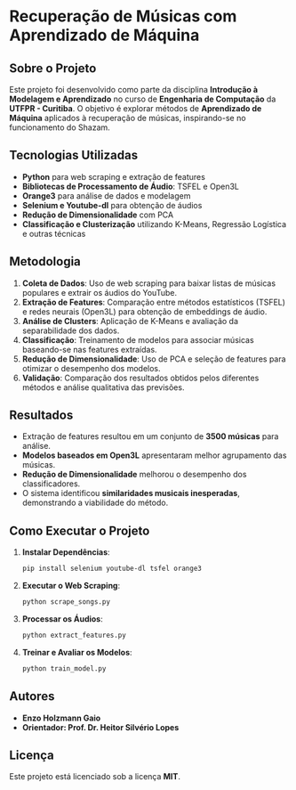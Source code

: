 # Recuperação de Músicas com Aprendizado de Máquina

## Sobre o Projeto
Este projeto foi desenvolvido como parte da disciplina **Introdução à Modelagem e Aprendizado** no curso de **Engenharia de Computação** da **UTFPR - Curitiba**. O objetivo é explorar métodos de **Aprendizado de Máquina** aplicados à recuperação de músicas, inspirando-se no funcionamento do Shazam.

## Tecnologias Utilizadas
- **Python** para web scraping e extração de features
- **Bibliotecas de Processamento de Áudio**: TSFEL e Open3L
- **Orange3** para análise de dados e modelagem
- **Selenium e Youtube-dl** para obtenção de áudios
- **Redução de Dimensionalidade** com PCA
- **Classificação e Clusterização** utilizando K-Means, Regressão Logística e outras técnicas

## Metodologia
1. **Coleta de Dados**: Uso de web scraping para baixar listas de músicas populares e extrair os áudios do YouTube.
2. **Extração de Features**: Comparação entre métodos estatísticos (TSFEL) e redes neurais (Open3L) para obtenção de embeddings de áudio.
3. **Análise de Clusters**: Aplicação de K-Means e avaliação da separabilidade dos dados.
4. **Classificação**: Treinamento de modelos para associar músicas baseando-se nas features extraídas.
5. **Redução de Dimensionalidade**: Uso de PCA e seleção de features para otimizar o desempenho dos modelos.
6. **Validação**: Comparação dos resultados obtidos pelos diferentes métodos e análise qualitativa das previsões.

## Resultados
- Extração de features resultou em um conjunto de **3500 músicas** para análise.
- **Modelos baseados em Open3L** apresentaram melhor agrupamento das músicas.
- **Redução de Dimensionalidade** melhorou o desempenho dos classificadores.
- O sistema identificou **similaridades musicais inesperadas**, demonstrando a viabilidade do método.

## Como Executar o Projeto
1. **Instalar Dependências**:
   ```sh
   pip install selenium youtube-dl tsfel orange3
   ```
2. **Executar o Web Scraping**:
   ```sh
   python scrape_songs.py
   ```
3. **Processar os Áudios**:
   ```sh
   python extract_features.py
   ```
4. **Treinar e Avaliar os Modelos**:
   ```sh
   python train_model.py
   ```

## Autores
- **Enzo Holzmann Gaio**
- **Orientador: Prof. Dr. Heitor Silvério Lopes**

## Licença
Este projeto está licenciado sob a licença **MIT**.

